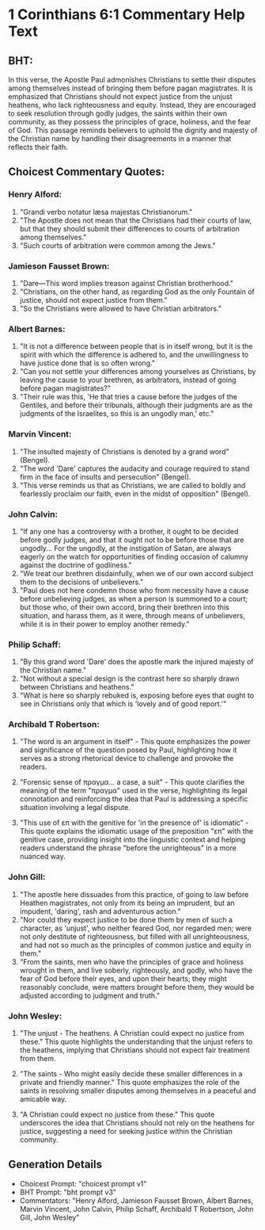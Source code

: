 # 1 Corinthians 6:1 Commentary Help Text

## BHT:
In this verse, the Apostle Paul admonishes Christians to settle their disputes among themselves instead of bringing them before pagan magistrates. It is emphasized that Christians should not expect justice from the unjust heathens, who lack righteousness and equity. Instead, they are encouraged to seek resolution through godly judges, the saints within their own community, as they possess the principles of grace, holiness, and the fear of God. This passage reminds believers to uphold the dignity and majesty of the Christian name by handling their disagreements in a manner that reflects their faith.

## Choicest Commentary Quotes:
### Henry Alford:
1. "Grandi verbo notatur læsa majestas Christianorum." 
2. "The Apostle does not mean that the Christians had their courts of law, but that they should submit their differences to courts of arbitration among themselves." 
3. "Such courts of arbitration were common among the Jews."

### Jamieson Fausset Brown:
1. "Dare—This word implies treason against Christian brotherhood."
2. "Christians, on the other hand, as regarding God as the only Fountain of justice, should not expect justice from them."
3. "So the Christians were allowed to have Christian arbitrators."

### Albert Barnes:
1. "It is not a difference between people that is in itself wrong, but it is the spirit with which the difference is adhered to, and the unwillingness to have justice done that is so often wrong."
2. "Can you not settle your differences among yourselves as Christians, by leaving the cause to your brethren, as arbitrators, instead of going before pagan magistrates?"
3. "Their rule was this, 'He that tries a cause before the judges of the Gentiles, and before their tribunals, although their judgments are as the judgments of the Israelites, so this is an ungodly man,' etc."

### Marvin Vincent:
1. "The insulted majesty of Christians is denoted by a grand word" (Bengel).
2. "The word 'Dare' captures the audacity and courage required to stand firm in the face of insults and persecution" (Bengel).
3. "This verse reminds us that as Christians, we are called to boldly and fearlessly proclaim our faith, even in the midst of opposition" (Bengel).

### John Calvin:
1. "If any one has a controversy with a brother, it ought to be decided before godly judges, and that it ought not to be before those that are ungodly... For the ungodly, at the instigation of Satan, are always eagerly on the watch for opportunities of finding occasion of calumny against the doctrine of godliness." 
2. "We treat our brethren disdainfully, when we of our own accord subject them to the decisions of unbelievers."
3. "Paul does not here condemn those who from necessity have a cause before unbelieving judges, as when a person is summoned to a court; but those who, of their own accord, bring their brethren into this situation, and harass them, as it were, through means of unbelievers, while it is in their power to employ another remedy."

### Philip Schaff:
1. "By this grand word 'Dare' does the apostle mark the injured majesty of the Christian name."
2. "Not without a special design is the contrast here so sharply drawn between Christians and heathens."
3. "What is here so sharply rebuked is, exposing before eyes that ought to see in Christians only that which is 'lovely and of good report.'"

### Archibald T Robertson:
1. "The word is an argument in itself" - This quote emphasizes the power and significance of the question posed by Paul, highlighting how it serves as a strong rhetorical device to challenge and provoke the readers.

2. "Forensic sense of πραγμα... a case, a suit" - This quote clarifies the meaning of the term "πραγμα" used in the verse, highlighting its legal connotation and reinforcing the idea that Paul is addressing a specific situation involving a legal dispute.

3. "This use of επ with the genitive for 'in the presence of' is idiomatic" - This quote explains the idiomatic usage of the preposition "επ" with the genitive case, providing insight into the linguistic context and helping readers understand the phrase "before the unrighteous" in a more nuanced way.

### John Gill:
1. "The apostle here dissuades from this practice, of going to law before Heathen magistrates, not only from its being an imprudent, but an impudent, 'daring', rash and adventurous action."
2. "Nor could they expect justice to be done them by men of such a character, as 'unjust', who neither feared God, nor regarded men; were not only destitute of righteousness, but filled with all unrighteousness, and had not so much as the principles of common justice and equity in them."
3. "From the saints, men who have the principles of grace and holiness wrought in them, and live soberly, righteously, and godly, who have the fear of God before their eyes, and upon their hearts; they might reasonably conclude, were matters brought before them, they would be adjusted according to judgment and truth."

### John Wesley:
1. "The unjust - The heathens. A Christian could expect no justice from these." This quote highlights the understanding that the unjust refers to the heathens, implying that Christians should not expect fair treatment from them. 

2. "The saints - Who might easily decide these smaller differences in a private and friendly manner." This quote emphasizes the role of the saints in resolving smaller disputes among themselves in a peaceful and amicable way.

3. "A Christian could expect no justice from these." This quote underscores the idea that Christians should not rely on the heathens for justice, suggesting a need for seeking justice within the Christian community.


## Generation Details
- Choicest Prompt: "choicest prompt v1"
- BHT Prompt: "bht prompt v3"
- Commentators: "Henry Alford, Jamieson Fausset Brown, Albert Barnes, Marvin Vincent, John Calvin, Philip Schaff, Archibald T Robertson, John Gill, John Wesley"
